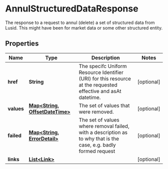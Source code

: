 

# AnnulStructuredDataResponse

The response to a request to annul (delete) a set of structured data from Lusid. This might have been for market data or some other structured entity.
## Properties

Name | Type | Description | Notes
------------ | ------------- | ------------- | -------------
**href** | **String** | The specifc Uniform Resource Identifier (URI) for this resource at the requested effective and asAt datetime. |  [optional]
**values** | [**Map&lt;String, OffsetDateTime&gt;**](OffsetDateTime.md) | The set of values that were removed. |  [optional]
**failed** | [**Map&lt;String, ErrorDetail&gt;**](ErrorDetail.md) | The set of values where removal failed, with a description as to why that is the case, e.g. badly formed request |  [optional]
**links** | [**List&lt;Link&gt;**](Link.md) |  |  [optional]



